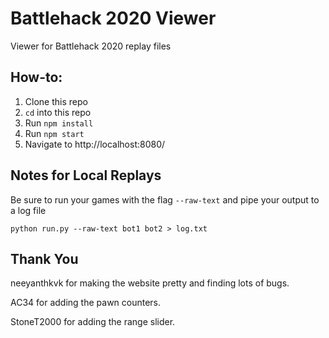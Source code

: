 # Battlehack 2020 Viewer

Viewer for Battlehack 2020 replay files

## How-to:
1. Clone this repo
2. `cd` into this repo
3. Run `npm install`
4. Run `npm start`
5. Navigate to http://localhost:8080/

## Notes for Local Replays
Be sure to run your games with the flag `--raw-text` and pipe your output to a log file
```
python run.py --raw-text bot1 bot2 > log.txt
```

## Thank You
neeyanthkvk for making the website pretty and finding lots of bugs.

AC34 for adding the pawn counters.

StoneT2000 for adding the range slider.
